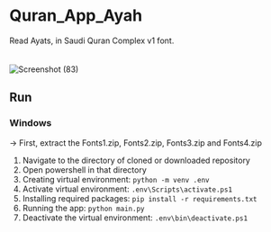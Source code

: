 # Quran_App_Ayah
Read Ayats, in Saudi Quran Complex v1 font.
<br>
<br>
<br>
![Screenshot (83)](https://github.com/taaaf11/Quran_App_Ayah/assets/109919009/9b32dd82-a740-47d4-b519-29877674bf47)


## Run
### Windows
-> First, extract the Fonts1.zip, Fonts2.zip, Fonts3.zip and Fonts4.zip
1. Navigate to the directory of cloned or downloaded repository
3. Open powershell in that directory
6. Creating virtual environment: `python -m venv .env`
7. Activate virtual environment: `.env\Scripts\activate.ps1`
8. Installing required packages: `pip install -r requirements.txt`
9. Running the app: `python main.py`
10. Deactivate the virtual environment: `.env\bin\deactivate.ps1` 
